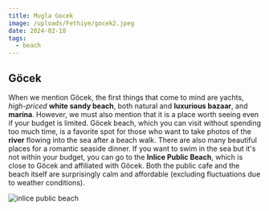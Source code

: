 ```yaml
---
title: Mugla Gocek
image: /uploads/Fethiye/gocek2.jpeg
date: 2024-02-18
tags:
  - beach
---
```


## Göcek
When we mention Göcek, the first things that come to mind are yachts, *high-priced* **white sandy beach**, both natural and **luxurious bazaar**, and **marina**. However, we must also mention that it is a place worth seeing even if your budget is limited. Göcek beach, which you can visit without spending too much time, is a favorite spot for those who want to take photos of the **river** flowing into the sea after a beach walk. There are also many beautiful places for a romantic seaside dinner. If you want to swim in the sea but it's not within your budget, you can go to the **Inlice Public Beach**, which is close to Göcek and affiliated with Göcek. Both the public cafe and the beach itself are surprisingly calm and affordable (excluding fluctuations due to weather conditions).

![inlice public beach](/uploads/Fethiye/inlice.jpeg)

